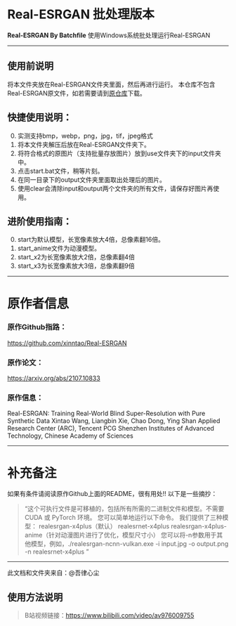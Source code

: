 # Real-ESRGAN 批处理版本
**Real-ESRGAN By Batchfile**
使用Windows系统批处理运行Real-ESRGAN

***

## 使用前说明
将本文件夹放在Real-ESRGAN文件夹里面，然后再进行运行。
本仓库不包含Real-ESRGAN原文件，如若需要请到[原仓库](https://github.com/xinntao/Real-ESRGAN)下载。

## 快捷使用说明：
0. 实测支持bmp，webp，png，jpg，tif，jpeg格式
1. 将本文件夹解压后放在Real-ESRGAN文件夹下。
2. 将符合格式的原图片（支持批量存放图片）放到use文件夹下的input文件夹中。
3. 点击start.bat文件，稍等片刻。
4. 在同一目录下的output文件夹里面取出处理后的图片。
5. 使用clear会清除input和output两个文件夹的所有文件，请保存好图片再使用。

## 进阶使用指南：
0. start为默认模型，长宽像素放大4倍，总像素翻16倍。
1. start_anime文件为动漫模型。
2. start_x2为长宽像素放大2倍，总像素翻4倍
3. start_x3为长宽像素放大3倍，总像素翻9倍

***

# 原作者信息
### 原作Github指路：
https://github.com/xinntao/Real-ESRGAN

### 原作论文：
https://arxiv.org/abs/2107.10833

### 原作信息：
Real-ESRGAN: Training Real-World Blind Super-Resolution with Pure Synthetic Data
Xintao Wang, Liangbin Xie, Chao Dong, Ying Shan
Applied Research Center (ARC), Tencent PCG
Shenzhen Institutes of Advanced Technology, Chinese Academy of Sciences

***

# 补充备注
如果有条件请阅读原作Github上面的README，很有用处!!
以下是一些摘抄：

>   “这个可执行文件是可移植的，包括所有所需的二进制文件和模型。不需要 CUDA 或 PyTorch 环境。
    您可以简单地运行以下命令。
    我们提供了三种模型：
    realesrgan-x4plus（默认）
    realesrnet-x4plus
    realesrgan-x4plus-anime（针对动漫图片进行了优化，模型尺寸小）
    您可以将-n参数用于其他模型，例如，./realesrgan-ncnn-vulkan.exe -i input.jpg -o output.png -n realesrnet-x4plus
    ”

***
此文档和文件夹来自：@吾律心尘
## 使用方法说明
>B站视频链接：https://www.bilibili.com/video/av976009755
